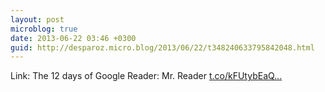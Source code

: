 ```yaml
---
layout: post
microblog: true
date: 2013-06-22 03:46 +0300
guid: http://desparoz.micro.blog/2013/06/22/t348240633795842048.html
---
```

Link: The 12 days of Google Reader: Mr. Reader [t.co/kFUtybEaQ...](http://t.co/kFUtybEaQv)
